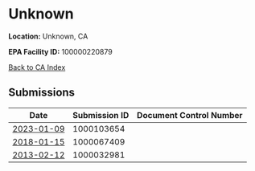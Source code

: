 # Unknown

**Location:** Unknown, CA

**EPA Facility ID:** 100000220879

[Back to CA Index](../../index.md)

## Submissions

| Date | Submission ID | Document Control Number |
|------|--------------|-------------------------|
| [2023-01-09](submissions/1000103654.md) | 1000103654 |  |
| [2018-01-15](submissions/1000067409.md) | 1000067409 |  |
| [2013-02-12](submissions/1000032981.md) | 1000032981 |  |
